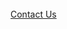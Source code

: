 <br><br><br>
[Contact Us](mailto:info@smithsweeney.com?subject=Smith-Sweeney%20Consulting%20Request)
